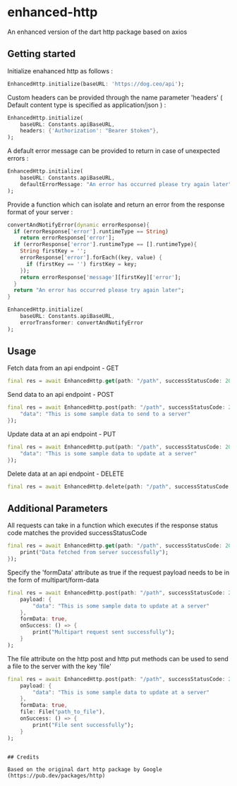 # enhanced-http
An enhanced version of the dart http package based on axios

## Getting started



Initialize enahanced http as follows : 

```dart
EnhancedHttp.initialize(baseURL: 'https://dog.ceo/api');
```

Custom headers can be provided through the name parameter 'headers' ( Default content type is specified as application/json ) : 

```dart
EnhancedHttp.initialize(
    baseURL: Constants.apiBaseURL,
    headers: {'Authorization': "Bearer $token"},
);
```

A default error message can be provided to return in case of unexpected errors : 

```dart
EnhancedHttp.initialize(
    baseURL: Constants.apiBaseURL,
    defaultErrorMessage: "An error has occurred please try again later"
);
```

Provide a function which can isolate and return an error from the response format of your server : 

```dart
convertAndNotifyError(dynamic errorResponse){
  if (errorResponse['error'].runtimeType == String)
    return errorResponse['error'];
  if (errorResponse['error'].runtimeType == [].runtimeType){
    String firstKey = '';
    errorResponse['error'].forEach((key, value) {
      if (firstKey == '') firstKey = key;
    });
    return errorResponse['message'][firstKey]['error'];
  }
  return "An error has occurred please try again later";
}

EnhancedHttp.initialize(
    baseURL: Constants.apiBaseURL,
    errorTransformer: convertAndNotifyError
);
```

## Usage



Fetch data from an api endpoint - GET

```dart
final res = await EnhancedHttp.get(path: "/path", successStatusCode: 200);
```

Send data to an api endpoint - POST

```dart
final res = await EnhancedHttp.post(path: "/path", successStatusCode: 200, {
    "data": "This is some sample data to send to a server"
});
```

Update data at an api endpoint - PUT

```dart
final res = await EnhancedHttp.put(path: "/path", successStatusCode: 200, {
    "data": "This is some sample data to update at a server"
});
```

Delete data at an api endpoint - DELETE

```dart
final res = await EnhancedHttp.delete(path: "/path", successStatusCode: 200);
```

## Additional Parameters



All requests can take in a function which executes if the response status code matches the provided successStatusCode

```dart
final res = await EnhancedHttp.get(path: "/path", successStatusCode: 200, onSuccess: () => {
    print("Data fetched from server successfully");
});
```

Specify the 'formData' attribute as true if the request payload needs to be in the form of multipart/form-data

```dart
final res = await EnhancedHttp.post(path: "/path", successStatusCode: 200,
    payload: {
        "data": "This is some sample data to update at a server"
    },
    formData: true,
    onSuccess: () => {
        print("Multipart request sent successfully");
    }
);
```

The file attribute on the http post and http put methods can be used to send a file to the server with the key 'file'

```dart
final res = await EnhancedHttp.post(path: "/path", successStatusCode: 200,
    payload: {
        "data": "This is some sample data to update at a server"
    },
    formData: true,
    file: File("path_to_file"),
    onSuccess: () => {
        print("File sent successfully");
    }
);
```
```

## Credits

Based on the original dart http package by Google (https://pub.dev/packages/http)

